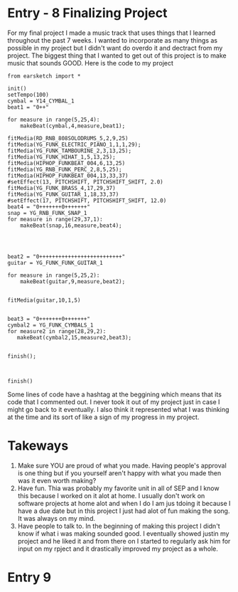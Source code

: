 # Entry - 8 Finalizing Project

For my final project I made a music track that uses things that I learned throughout the past 7 weeks. I wanted to incorporate as many
things as possible in my project but I didn't want do overdo it and dectract from my project. The biggest thing that I wanted to get
out of this project is to make music that sounds GOOD. Here is the code to my project
```
from earsketch import *

init()
setTempo(100)
cymbal = Y14_CYMBAL_1  
beat1 = "0++"

for measure in range(5,25,4):
    makeBeat(cymbal,4,measure,beat1);

fitMedia(RD_RNB_808SOLODRUMS_5,2,9,25)
fitMedia(YG_FUNK_ELECTRIC_PIANO_1,1,1,29);
fitMedia(YG_FUNK_TAMBOURINE_2,3,13,25);
fitMedia(YG_FUNK_HIHAT_1,5,13,25);
fitMedia(HIPHOP_FUNKBEAT_004,6,13,25)
fitMedia(YG_RNB_FUNK_PERC_2,8,5,25);
fitMedia(HIPHOP_FUNKBEAT_004,13,33,37) 
#setEffect(13, PITCHSHIFT, PITCHSHIFT_SHIFT, 2.0)
fitMedia(YG_FUNK_BRASS_4,17,29,37) 
fitMedia(YG_FUNK_GUITAR_1,18,33,37)
#setEffect(17, PITCHSHIFT, PITCHSHIFT_SHIFT, 12.0)
beat4 = "0+++++++0+++++++"
snap = YG_RNB_FUNK_SNAP_1
for measure in range(29,37,1):
    makeBeat(snap,16,measure,beat4);




beat2 = "0++++++++++++++++++++++++++"
guitar = YG_FUNK_FUNK_GUITAR_1

for measure in range(5,25,2):
    makeBeat(guitar,9,measure,beat2);


fitMedia(guitar,10,1,5)


beat3 = "0+++++++0+++++++"
cymbal2 = YG_FUNK_CYMBALS_1
for measure2 in range(28,29,2):
   makeBeat(cymbal2,15,measure2,beat3);


finish();



finish()

```

Some lines of code have a hashtag at the beggining which means that its code that I commented out. I never took it out of my project just
in case I might go back to it eventually. I also think it represented what I was thinking at the time and its sort of like a sign of my progress
in my project.

# Takeways


1. Make sure YOU are proud of what you made. Having people's approval is one thing but if you yourself aren't happy with what you made then
was it even worth making?
2. Have fun. Thia was probably my favorite unit in all of SEP and I know this because I worked on it alot at home. I usually don't work on
software projects at home alot and when I do I am jus tdoing it because I have a due date but in this project I just had alot of fun making the song.
It was always on my mind.
3. Have people to talk to. In the beginning of making this project I didn't know if what i was making sounded good. I eventually showed justin my project
and he liked it and from there on I started to regularly ask him for input on my rpject and it drastically improved my project as a whole.



# Entry 9 

